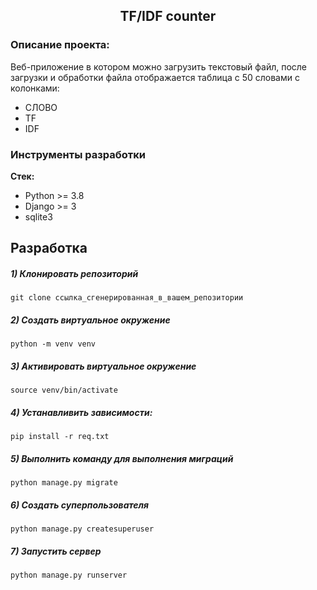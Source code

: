 <h2 align="center">TF/IDF counter</h2>

### Описание проекта:
Веб-приложение в котором можно  загрузить текстовый файл, после загрузки и обработки файла отображается таблица с 50 словами с колонками:
- СЛОВО
- TF
- IDF


### Инструменты разработки

**Стек:**
- Python >= 3.8
- Django >= 3
- sqlite3

## Разработка

##### 1) Клонировать репозиторий

    git clone ссылка_сгенерированная_в_вашем_репозитории

##### 2) Создать виртуальное окружение

    python -m venv venv
    
##### 3) Активировать виртуальное окружение
    
    source venv/bin/activate

##### 4) Устанавливить зависимости:

    pip install -r req.txt

##### 5) Выполнить команду для выполнения миграций

    python manage.py migrate
    
##### 6) Создать суперпользователя

    python manage.py createsuperuser
    
##### 7) Запустить сервер

    python manage.py runserver



